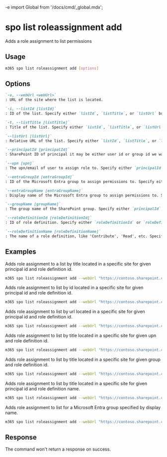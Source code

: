 -e <!-- DISCLAIMER: All secrets, passwords, and sensitive values in this document are examples only and not real credentials. -->
import Global from '/docs/cmd/_global.mdx';

# spo list roleassignment add

Adds a role assignment to list permissions

## Usage

```sh
m365 spo list roleassignment add [options]
```

## Options

```md definition-list
`-u, --webUrl <webUrl>`
: URL of the site where the list is located.

`-i, --listId [listId]`
: ID of the list. Specify either `listId`, `listTitle`, or `listUrl` but not multiple.

`-t, --listTitle [listTitle]`
: Title of the list. Specify either `listId`, `listTitle`, or `listUrl` but not multiple.

`--listUrl [listUrl]`
: Relative URL of the list. Specify either `listId`, `listTitle`, or `listUrl` but not multiple.

`--principalId [principalId]`
: SharePoint ID of principal it may be either user id or group id we want to add permissions to. Specify either `principalId`, `upn`, `groupName`, `entraGroupId`, or `entraGroupName`.

`--upn [upn]`
: The upn/email of user to assign role to. Specify either `principalId`, `upn`, `groupName`, `entraGroupId`, or `entraGroupName`.

`--entraGroupId [entraGroupId]`
: ID of the Microsoft Entra group to assign permissions to. Specify either `principalId`, `upn`, `groupName`, `entraGroupId`, or `entraGroupName`.

`--entraGroupName [entraGroupName]`
: Display name of the Microsoft Entra group to assign permissions to. Specify either `principalId`, `upn`, `groupName`, `entraGroupId`, or `entraGroupName`.

`--groupName [groupName]`
: The group name of the SharePoint group. Specify either `principalId`, `upn`, `groupName`, `entraGroupId`, or `entraGroupName`.

`--roleDefinitionId [roleDefinitionId]`
: ID of role definition. Specify either `roleDefinitionId` or `roleDefinitionName` but not both.

`--roleDefinitionName [roleDefinitionName]`
: The name of a role definition, like 'Contribute', 'Read', etc. Specify either `roleDefinitionId` or `roleDefinitionName` but not both.
```

<Global />

## Examples

Adds role assignment to a list by title located in a specific site for given principal id and role definition id.

```sh
m365 spo list roleassignment add --webUrl "https://contoso.sharepoint.com/sites/project-x" --listTitle "someList" --principalId 11 --roleDefinitionId 1073741829
```

Adds role assignment to list by id located in a specific site for given principal id and role definition id.

```sh
m365 spo list roleassignment add --webUrl "https://contoso.sharepoint.com/sites/project-x" --listId "0CD891EF-AFCE-4E55-B836-FCE03286CCCF" --principalId 11 --roleDefinitionId 1073741829
```

Adds role assignment to list by url located in a specific site for given principal id and role definition id.

```sh
m365 spo list roleassignment add --webUrl "https://contoso.sharepoint.com/sites/project-x" --listUrl "sites/documents" --principalId 11 --roleDefinitionId 1073741829
```

Adds role assignment to list by title located in a specific site for given upn and role definition id.

```sh
m365 spo list roleassignment add --webUrl "https://contoso.sharepoint.com/sites/project-x" --listTitle "someList" --upn "someaccount@tenant.onmicrosoft.com" --roleDefinitionId 1073741829
```

Adds role assignment to list by title located in a specific site for given group and role definition id.

```sh
m365 spo list roleassignment add --webUrl "https://contoso.sharepoint.com/sites/project-x" --listTitle "someList" --groupName "someGroup" --roleDefinitionId 1073741829
```

Adds role assignment to list by title located in a specific site for given principal id and role definition name.

```sh
m365 spo list roleassignment add --webUrl "https://contoso.sharepoint.com/sites/project-x" --listTitle "someList" --principalId 11 --roleDefinitionName "Full Control"
```

Adds role assignment to list for a Microsoft Entra group specified by display name.

```sh
m365 spo list roleassignment add --webUrl "https://contoso.sharepoint.com/sites/project-x" --listTitle "someList" --entraGroupName "Marketing" --roleDefinitionName "Full Control"
```

## Response

The command won't return a response on success.
